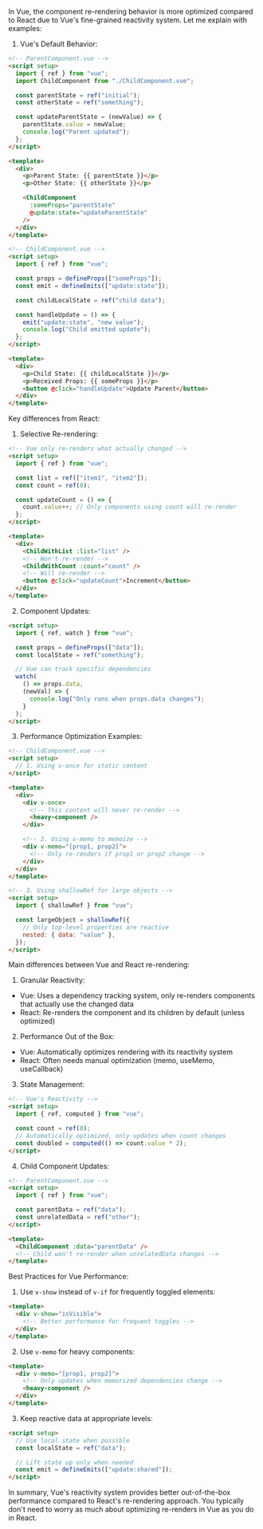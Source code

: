 In Vue, the component re-rendering behavior is more optimized compared to React due to Vue's fine-grained reactivity system. Let me explain with examples:

1. Vue's Default Behavior:

```html
<!-- ParentComponent.vue -->
<script setup>
  import { ref } from "vue";
  import ChildComponent from "./ChildComponent.vue";

  const parentState = ref("initial");
  const otherState = ref("something");

  const updateParentState = (newValue) => {
    parentState.value = newValue;
    console.log("Parent updated");
  };
</script>

<template>
  <div>
    <p>Parent State: {{ parentState }}</p>
    <p>Other State: {{ otherState }}</p>

    <ChildComponent
      :someProps="parentState"
      @update:state="updateParentState"
    />
  </div>
</template>

<!-- ChildComponent.vue -->
<script setup>
  import { ref } from "vue";

  const props = defineProps(["someProps"]);
  const emit = defineEmits(["update:state"]);

  const childLocalState = ref("child data");

  const handleUpdate = () => {
    emit("update:state", "new value");
    console.log("Child emitted update");
  };
</script>

<template>
  <div>
    <p>Child State: {{ childLocalState }}</p>
    <p>Received Props: {{ someProps }}</p>
    <button @click="handleUpdate">Update Parent</button>
  </div>
</template>
```

Key differences from React:

1. Selective Re-rendering:

```html
<!-- Vue only re-renders what actually changed -->
<script setup>
  import { ref } from "vue";

  const list = ref(["item1", "item2"]);
  const count = ref(0);

  const updateCount = () => {
    count.value++; // Only components using count will re-render
  };
</script>

<template>
  <div>
    <ChildWithList :list="list" />
    <!-- Won't re-render -->
    <ChildWithCount :count="count" />
    <!-- Will re-render -->
    <button @click="updateCount">Increment</button>
  </div>
</template>
```

2. Component Updates:

```html
<script setup>
  import { ref, watch } from "vue";

  const props = defineProps(["data"]);
  const localState = ref("something");

  // Vue can track specific dependencies
  watch(
    () => props.data,
    (newVal) => {
      console.log("Only runs when props.data changes");
    }
  );
</script>
```

3. Performance Optimization Examples:

```html
<!-- ChildComponent.vue -->
<script setup>
  // 1. Using v-once for static content
</script>

<template>
  <div>
    <div v-once>
      <!-- This content will never re-render -->
      <heavy-component />
    </div>

    <!-- 2. Using v-memo to memoize -->
    <div v-memo="[prop1, prop2]">
      <!-- Only re-renders if prop1 or prop2 change -->
    </div>
  </div>
</template>

<!-- 3. Using shallowRef for large objects -->
<script setup>
  import { shallowRef } from "vue";

  const largeObject = shallowRef({
    // Only top-level properties are reactive
    nested: { data: "value" },
  });
</script>
```

Main differences between Vue and React re-rendering:

1. Granular Reactivity:

- Vue: Uses a dependency tracking system, only re-renders components that actually use the changed data
- React: Re-renders the component and its children by default (unless optimized)

2. Performance Out of the Box:

- Vue: Automatically optimizes rendering with its reactivity system
- React: Often needs manual optimization (memo, useMemo, useCallback)

3. State Management:

```html
<!-- Vue's Reactivity -->
<script setup>
  import { ref, computed } from "vue";

  const count = ref(0);
  // Automatically optimized, only updates when count changes
  const doubled = computed(() => count.value * 2);
</script>
```

4. Child Component Updates:

```html
<!-- ParentComponent.vue -->
<script setup>
  import { ref } from "vue";

  const parentData = ref("data");
  const unrelatedData = ref("other");
</script>

<template>
  <ChildComponent :data="parentData" />
  <!-- Child won't re-render when unrelatedData changes -->
</template>
```

Best Practices for Vue Performance:

1. Use `v-show` instead of `v-if` for frequently toggled elements:

```html
<template>
  <div v-show="isVisible">
    <!-- Better performance for frequent toggles -->
  </div>
</template>
```

2. Use `v-memo` for heavy components:

```html
<template>
  <div v-memo="[prop1, prop2]">
    <!-- Only updates when memorized dependencies change -->
    <heavy-component />
  </div>
</template>
```

3. Keep reactive data at appropriate levels:

```html
<script setup>
  // Use local state when possible
  const localState = ref("data");

  // Lift state up only when needed
  const emit = defineEmits(["update:shared"]);
</script>
```

In summary, Vue's reactivity system provides better out-of-the-box performance compared to React's re-rendering approach. You typically don't need to worry as much about optimizing re-renders in Vue as you do in React.

